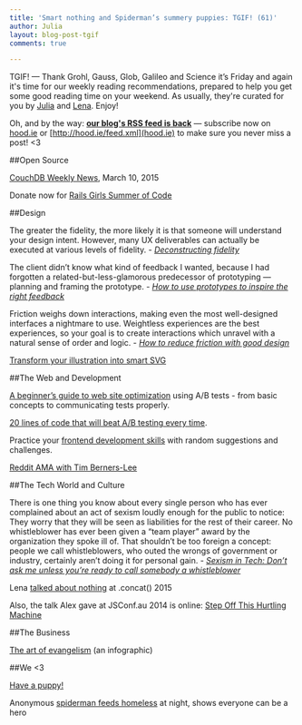 ```yaml
---
title: 'Smart nothing and Spiderman’s summery puppies: TGIF! (61)'
author: Julia
layout: blog-post-tgif
comments: true

---
```



TGIF! — Thank Grohl, Gauss, Glob, Galileo and Science it’s Friday and again it's time for our weekly reading recommendations, prepared to help you get some good reading time on your weekend. As usually, they're curated for you by [Julia](http://twitter.com/juschm) and [Lena](http://twitter.com/lrnrd). Enjoy!

Oh, and by the way: <b>[our blog's RSS feed is back](http://hood.ie/feed.xml)</b> — subscribe now on [hood.ie](http://hood.ie) or [http://hood.ie/feed.xml](hood.ie) to make sure you never miss a post! <3

##Open Source

[CouchDB Weekly News](http://blog.couchdb.org/2015/03/10/couchdb-weekly-news-march-10-2015/), March 10, 2015

Donate now for [Rails Girls Summer of Code](http://railsgirlssummerofcode.org/)

##Design

>
The greater the fidelity, the more likely it is that someone will understand your design intent. However, many UX deliverables can actually be executed at various levels of fidelity. - <cite>[Deconstructing fidelity](http://uxmag.com/articles/deconstructing-fidelity)</cite>

>
The client didn’t know what kind of feedback I wanted, because I had forgotten a related-but-less-glamorous predecessor of prototyping — planning and framing the prototype. - <cite>[How to use prototypes to inspire the right feedback](http://blog.uxpin.com/6300/use-prototypes-get-feedback/)</cite>

>
Friction weighs down interactions, making even the most well-designed interfaces a nightmare to use. Weightless experiences are the best experiences, so your goal is to create interactions which unravel with a natural sense of order and logic. - <cite>[How to reduce friction with good design](http://thenextweb.com/dd/2015/03/08/how-to-reduce-friction-with-good-design/)</cite>

[Transform your illustration into smart SVG](https://medium.com/@benev/transform-your-illustration-into-smart-svg-51b505f908f0)

##The Web and Development

[A beginner’s guide to web site optimization](http://boxesandarrows.com/a-beginners-guide-to-web-site-optimization-part-3/) using A/B tests - from basic concepts to communicating tests properly.

[20 lines of code that will beat A/B testing every time](http://stevehanov.ca/blog/index.php?id=132).

Practice your [frontend development skills](http://tevko.github.io/practice/) with random suggestions and challenges.

[Reddit AMA with Tim Berners-Lee](http://www.reddit.com/r/IAmA/comments/2ykyht/i_am_sir_tim_bernerslee_inventor_of_the_web_join/)

##The Tech World and Culture

>
There is one thing you know about every single person who has ever complained about an act of sexism loudly enough for the public to notice: They worry that they will be seen as liabilities for the rest of their career. No whistleblower has ever been given a “team player” award by the organization they spoke ill of. That shouldn’t be too foreign a concept: people we call whistleblowers, who outed the wrongs of government or industry, certainly aren’t doing it for personal gain. - <cite>[Sexism in Tech: Don’t ask me unless you’re ready to call somebody a whistleblower](https://medium.com/@katylevinson/sexism-in-tech-don-t-ask-me-unless-you-re-ready-to-call-somebody-a-whistleblower-e5d545e547b0)</cite>

Lena [talked about nothing](https://www.youtube.com/watch?v=D3e3V66TH2Y) at .concat() 2015

Also, the talk Alex gave at JSConf.au 2014 is online: [Step Off This Hurtling Machine](https://www.youtube.com/watch?v=T_5dpw5dRNY)

##The Business

[The art of evangelism](http://inspiredm.com/infographic-art-evangelism-guy-kawasaki/) (an infographic)

##We <3

[Have a puppy!](http://www.sanger.dk/)

Anonymous [spiderman feeds homeless](http://www.boredpanda.com/spider-man-helps-feeds-homeless-birmingham-uk/) at night, shows everyone can be a hero
